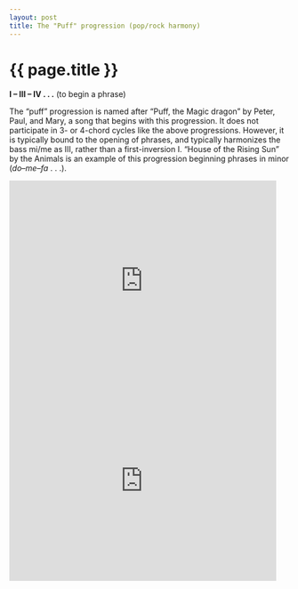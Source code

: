 ```yaml
---
layout: post
title: The "Puff" progression (pop/rock harmony)
---
```


{{ page.title }}
================

**I – III – IV . . .** (to begin a phrase)

The “puff” progression is named after “Puff, the Magic dragon” by Peter, Paul, and Mary, a song that begins with this progression. It does not participate in 3- or 4-chord cycles like the above progressions. However, it is typically bound to the opening of phrases, and typically harmonizes the bass mi/me as III, rather than a first-inversion I. “House of the Rising Sun” by the Animals is an example of this progression beginning phrases in minor (*do*–*me*–*fa* . . .).

<iframe width="480" height="360" src="http://www.youtube.com/embed/Wik2uc69WbU?rel=0" frameborder="0" allowfullscreen></iframe>

<iframe width="480" height="360" src="http://www.youtube.com/embed/bwAw9ThDQmk?rel=0" frameborder="0" allowfullscreen></iframe>

